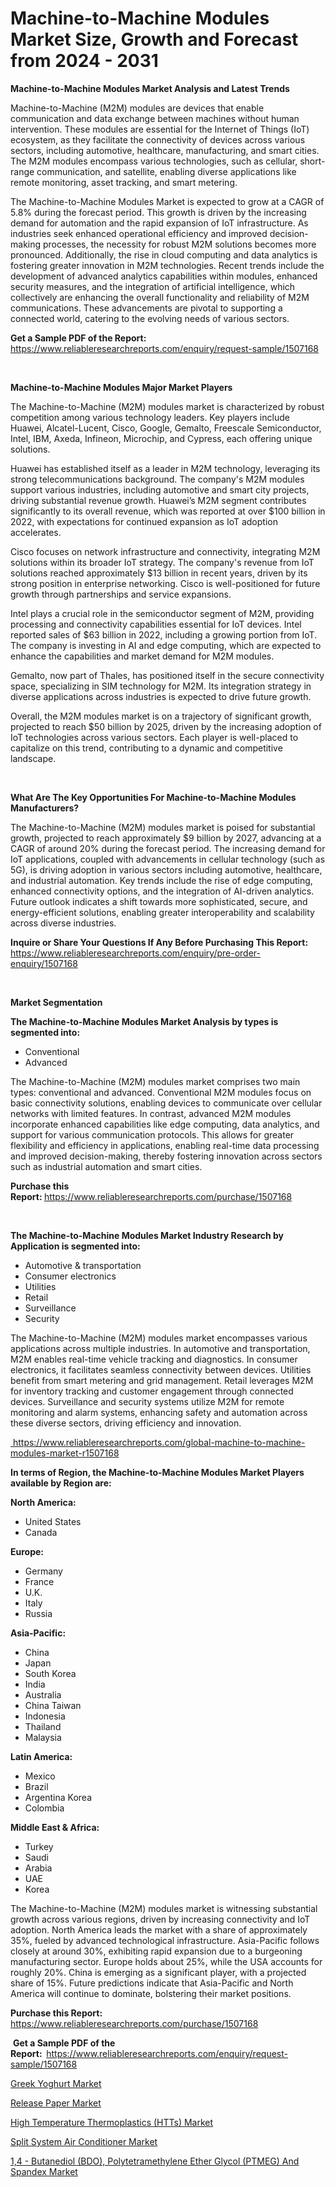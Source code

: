 <p><h1>Machine-to-Machine Modules Market Size, Growth and Forecast from 2024 - 2031</h1></p><p><strong>Machine-to-Machine Modules Market Analysis and Latest Trends</strong></p>
<p><p>Machine-to-Machine (M2M) modules are devices that enable communication and data exchange between machines without human intervention. These modules are essential for the Internet of Things (IoT) ecosystem, as they facilitate the connectivity of devices across various sectors, including automotive, healthcare, manufacturing, and smart cities. The M2M modules encompass various technologies, such as cellular, short-range communication, and satellite, enabling diverse applications like remote monitoring, asset tracking, and smart metering.</p><p>The Machine-to-Machine Modules Market is expected to grow at a CAGR of 5.8% during the forecast period. This growth is driven by the increasing demand for automation and the rapid expansion of IoT infrastructure. As industries seek enhanced operational efficiency and improved decision-making processes, the necessity for robust M2M solutions becomes more pronounced. Additionally, the rise in cloud computing and data analytics is fostering greater innovation in M2M technologies. Recent trends include the development of advanced analytics capabilities within modules, enhanced security measures, and the integration of artificial intelligence, which collectively are enhancing the overall functionality and reliability of M2M communications. These advancements are pivotal to supporting a connected world, catering to the evolving needs of various sectors.</p></p>
<p><strong>Get a Sample PDF of the Report:&nbsp;</strong> <a href="https://www.reliableresearchreports.com/enquiry/request-sample/1507168">https://www.reliableresearchreports.com/enquiry/request-sample/1507168</a></p>
<p>&nbsp;</p>
<p><strong>Machine-to-Machine Modules Major Market Players</strong></p>
<p><p>The Machine-to-Machine (M2M) modules market is characterized by robust competition among various technology leaders. Key players include Huawei, Alcatel-Lucent, Cisco, Google, Gemalto, Freescale Semiconductor, Intel, IBM, Axeda, Infineon, Microchip, and Cypress, each offering unique solutions.</p><p>Huawei has established itself as a leader in M2M technology, leveraging its strong telecommunications background. The company's M2M modules support various industries, including automotive and smart city projects, driving substantial revenue growth. Huawei’s M2M segment contributes significantly to its overall revenue, which was reported at over $100 billion in 2022, with expectations for continued expansion as IoT adoption accelerates.</p><p>Cisco focuses on network infrastructure and connectivity, integrating M2M solutions within its broader IoT strategy. The company's revenue from IoT solutions reached approximately $13 billion in recent years, driven by its strong position in enterprise networking. Cisco is well-positioned for future growth through partnerships and service expansions.</p><p>Intel plays a crucial role in the semiconductor segment of M2M, providing processing and connectivity capabilities essential for IoT devices. Intel reported sales of $63 billion in 2022, including a growing portion from IoT. The company is investing in AI and edge computing, which are expected to enhance the capabilities and market demand for M2M modules.</p><p>Gemalto, now part of Thales, has positioned itself in the secure connectivity space, specializing in SIM technology for M2M. Its integration strategy in diverse applications across industries is expected to drive future growth. </p><p>Overall, the M2M modules market is on a trajectory of significant growth, projected to reach $50 billion by 2025, driven by the increasing adoption of IoT technologies across various sectors. Each player is well-placed to capitalize on this trend, contributing to a dynamic and competitive landscape.</p></p>
<p>&nbsp;</p>
<p><strong>What Are The Key Opportunities For Machine-to-Machine Modules Manufacturers?</strong></p>
<p><p>The Machine-to-Machine (M2M) modules market is poised for substantial growth, projected to reach approximately $9 billion by 2027, advancing at a CAGR of around 20% during the forecast period. The increasing demand for IoT applications, coupled with advancements in cellular technology (such as 5G), is driving adoption in various sectors including automotive, healthcare, and industrial automation. Key trends include the rise of edge computing, enhanced connectivity options, and the integration of AI-driven analytics. Future outlook indicates a shift towards more sophisticated, secure, and energy-efficient solutions, enabling greater interoperability and scalability across diverse industries.</p></p>
<p><strong>Inquire or Share Your Questions If Any Before Purchasing This Report:</strong> <a href="https://www.reliableresearchreports.com/enquiry/pre-order-enquiry/1507168">https://www.reliableresearchreports.com/enquiry/pre-order-enquiry/1507168</a></p>
<p>&nbsp;</p>
<p><strong>Market Segmentation</strong></p>
<p><strong>The Machine-to-Machine Modules Market Analysis by types is segmented into:</strong></p>
<p><ul><li>Conventional</li><li>Advanced</li></ul></p>
<p><p>The Machine-to-Machine (M2M) modules market comprises two main types: conventional and advanced. Conventional M2M modules focus on basic connectivity solutions, enabling devices to communicate over cellular networks with limited features. In contrast, advanced M2M modules incorporate enhanced capabilities like edge computing, data analytics, and support for various communication protocols. This allows for greater flexibility and efficiency in applications, enabling real-time data processing and improved decision-making, thereby fostering innovation across sectors such as industrial automation and smart cities.</p></p>
<p><strong>Purchase this Report:&nbsp;</strong><a href="https://www.reliableresearchreports.com/purchase/1507168">https://www.reliableresearchreports.com/purchase/1507168</a></p>
<p>&nbsp;</p>
<p><strong>The Machine-to-Machine Modules Market Industry Research by Application is segmented into:</strong></p>
<p><ul><li>Automotive & transportation</li><li>Consumer electronics</li><li>Utilities</li><li>Retail</li><li>Surveillance</li><li>Security</li></ul></p>
<p><p>The Machine-to-Machine (M2M) modules market encompasses various applications across multiple industries. In automotive and transportation, M2M enables real-time vehicle tracking and diagnostics. In consumer electronics, it facilitates seamless connectivity between devices. Utilities benefit from smart metering and grid management. Retail leverages M2M for inventory tracking and customer engagement through connected devices. Surveillance and security systems utilize M2M for remote monitoring and alarm systems, enhancing safety and automation across these diverse sectors, driving efficiency and innovation.</p></p>
<p><a href="https://www.reliableresearchreports.com/global-machine-to-machine-modules-market-r1507168">&nbsp;https://www.reliableresearchreports.com/global-machine-to-machine-modules-market-r1507168</a></p>
<p><strong>In terms of Region, the Machine-to-Machine Modules Market Players available by Region are:</strong></p>
<p>
    <p> <strong> North America: </strong>
        <ul>
            <li>United States</li>
            <li>Canada</li>
        </ul>
        </p> 
    <p> <strong> Europe: </strong>
        <ul>
            <li>Germany</li>
            <li>France</li>
            <li>U.K.</li>
            <li>Italy</li>
            <li>Russia</li>
        </ul>
        </p> 
    <p> <strong> Asia-Pacific: </strong>
        <ul>
            <li>China</li>
            <li>Japan</li>
            <li>South Korea</li>
            <li>India</li>
            <li>Australia</li>
            <li>China Taiwan</li>
            <li>Indonesia</li>
            <li>Thailand</li>
            <li>Malaysia</li>
        </ul>
        </p> 
    <p> <strong> Latin America: </strong>
        <ul>
            <li>Mexico</li>
            <li>Brazil</li>
            <li>Argentina Korea</li>
            <li>Colombia</li>
        </ul>
        </p> 
    <p> <strong> Middle East & Africa: </strong>
        <ul>
            <li>Turkey</li>
            <li>Saudi</li>
            <li>Arabia</li>
            <li>UAE</li>
            <li>Korea</li>
        </ul>
    </p>
    </p>
<p><p>The Machine-to-Machine (M2M) modules market is witnessing substantial growth across various regions, driven by increasing connectivity and IoT adoption. North America leads the market with a share of approximately 35%, fueled by advanced technological infrastructure. Asia-Pacific follows closely at around 30%, exhibiting rapid expansion due to a burgeoning manufacturing sector. Europe holds about 25%, while the USA accounts for roughly 20%. China is emerging as a significant player, with a projected share of 15%. Future predictions indicate that Asia-Pacific and North America will continue to dominate, bolstering their market positions.</p></p>
<p><strong>Purchase this Report: </strong><a href="https://www.reliableresearchreports.com/purchase/1507168">https://www.reliableresearchreports.com/purchase/1507168</a></p>
<p>&nbsp;<strong>Get a Sample PDF of the Report:&nbsp;&nbsp;</strong><a href="https://www.reliableresearchreports.com/enquiry/request-sample/1507168">https://www.reliableresearchreports.com/enquiry/request-sample/1507168</a></p>
<p><strong></strong></p>
<p><p><a href="https://www.linkedin.com/pulse/global-perspectives-greek-yoghurt-market-trends-forecast-hflde">Greek Yoghurt Market</a></p><p><a href="https://issuu.com/reportprime-2/docs/release-paper-market-size-2030.pptx_075106a170036b">Release Paper Market</a></p><p><a href="https://github.com/FosterFahey91/Market-Research-Report-List-1/blob/main/high-temperature-thermoplastics-htts-market.md">High Temperature Thermoplastics (HTTs) Market</a></p><p><a href="https://issuu.com/reportprime-2/docs/split-system-air-conditioner-market_d029ce5ce171ff">Split System Air Conditioner Market</a></p><p><a href="https://medium.com/@waynebaker13/global-1-4-butanediol-bdo-polytetramethylene-ether-glycol-ptmeg-and-spandex-market-is-47c62e6e3a8f?postPublishedType=repub">1,4 - Butanediol (BDO), Polytetramethylene Ether Glycol (PTMEG) And Spandex Market</a></p></p>